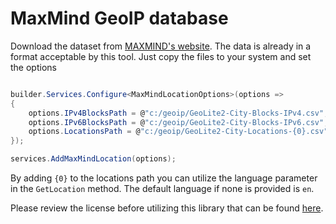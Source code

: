 # MaxMind GeoIP database

Download the dataset from [MAXMIND's website](https://dev.maxmind.com/geoip/geolite2-free-geolocation-data). The data is already in a format
acceptable by this tool. Just copy the files to your system and set the options

```csharp

builder.Services.Configure<MaxMindLocationOptions>(options =>
{
    options.IPv4BlocksPath = @"c:/geoip/GeoLite2-City-Blocks-IPv4.csv";
    options.IPv6BlocksPath = @"c:/geoip/GeoLite2-City-Blocks-IPv6.csv";
    options.LocationsPath = @"c:/geoip/GeoLite2-City-Locations-{0}.csv";
});

services.AddMaxMindLocation(options);


```

By adding `{0}` to the locations path you can utilize the language parameter in the `GetLocation` method. The default language if none is provided is `en`.

Please review the license before utilizing this library that can be found [here](https://www.maxmind.com/en/geolite2/eula).